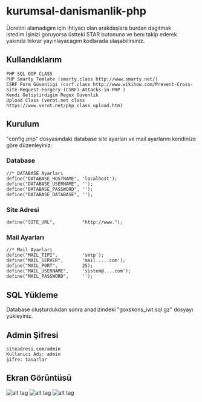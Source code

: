 # kurumsal-danismanlik-php
 Ücretini alamadıgım için ihtiyacı olan arakdaşlara burdan dagıtmak istedim.İşinizi goruyorsa üstteki STAR butonuna ve benı takip ederek yakında tekrar yayınlayacagım kodlarada ulaşabilirsiniz.
 
 ## Kullandıklarım
 	PHP SQL OOP CLASS
 	PHP Smarty Temlate (smarty.class http://www.smarty.net/)
 	CSRF Form Güvenligi (csrf.class http://www.wikihow.com/Prevent-Cross-Site-Request-Forgery-(CSRF)-Attacks-in-PHP )
 	Kendi Geliştirdigim Regex Güvenlik
 	Upload Class (verot.net class https://www.verot.net/php_class_upload.htm)

## Kurulum
"config.php" dosyasındaki database site ayarları ve mail ayarlarını kendinize göre düzenleyiniz:

### Database
	//* DATABASE Ayarları
	define("DATABASE_HOSTNAME",	'localhost');
	define("DATABASE_USERNAME",	'');
	define("DATABASE_PASSWORD",	'');
	define("DATABASE_DATABASE",	'');
  
  
### Site Adresi
  	define("SITE_URL",			"http://www.");

### Mail Ayarları
  	//* Mail Ayarları
	define("MAIL_TIPI",			'smtp');
	define("MAIL_SERVER",		'mail.....com');
	define("MAIL_PORT",			25);
	define("MAIL_USERNAME",		'sistem@....com');
	define("MAIL_PASSWORD",		'');
  
  
## SQL Yükleme
  Database oluşturdukdan sonra anadizindeki "goxskons_iwt.sql.gz" dosyayı yükleyiniz.
  
## Admin Şifresi
  
  	siteadresi.com/admin 
	Kullanıcı Adı: admin
	Şifre: tasarlar
  
  
## Ekran Görüntüsü
![alt tag](http://i.hizliresim.com/Pn02k8.png)
![alt tag](http://i.hizliresim.com/Pn02Q6.png)
![alt tag](http://i.hizliresim.com/Wg08bP.png)
  




